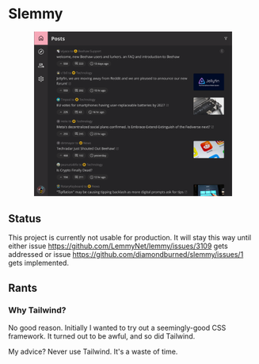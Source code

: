 # Slemmy

<div align="center">
  <img src=".github/screenshot1.png" width="400px" />
</div>

## Status

This project is currently not usable for production. It will stay this way
until either issue https://github.com/LemmyNet/lemmy/issues/3109 gets addressed
or issue https://github.com/diamondburned/slemmy/issues/1 gets implemented.

## Rants

### Why Tailwind?

No good reason. Initially I wanted to try out a seemingly-good CSS framework.
It turned out to be awful, and so did Tailwind.

My advice? Never use Tailwind. It's a waste of time.
